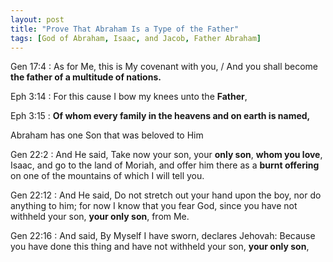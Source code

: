 ```yaml
---
layout: post
title: "Prove That Abraham Is a Type of the Father"
tags: [God of Abraham, Isaac, and Jacob, Father Abraham]
---
```


Gen 17:4
: As for Me, this is My covenant with you, / And you shall become **the father of a multitude of nations.**

Eph 3:14
: For this cause I bow my knees unto the **Father**,

Eph 3:15
: **Of whom every family in the heavens and on earth is named,**

Abraham has one Son that was beloved to Him

Gen 22:2
: And He said, Take now your son, your **only son**, **whom you love**, Isaac, and go to the land of Moriah, and offer him there as a **burnt offering** on one of the mountains of which I will tell you.

Gen 22:12
: And He said, Do not stretch out your hand upon the boy, nor do anything to him; for now I know that you fear God, since you have not withheld your son, **your only son**, from Me.

Gen 22:16
: And said, By Myself I have sworn, declares Jehovah: Because you have done this thing and have not withheld your son, **your only son**,
